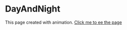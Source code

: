 # DayAndNight
This page created with animation.
[Click me to ee the page](https://day-and-night.vercel.app/)
